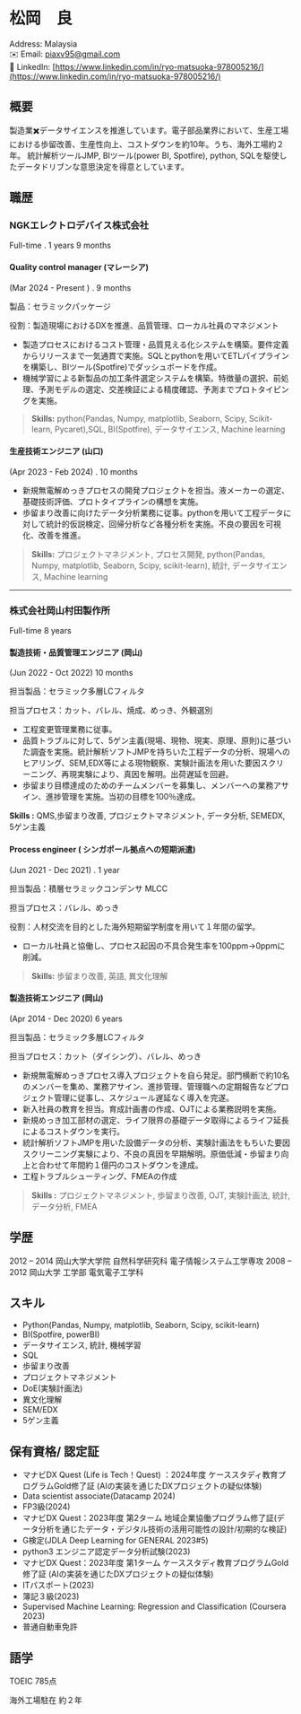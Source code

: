 # 松岡　良

Address: Malaysia  
✉️ Email: piaxv95@gmail.com  
🤝 LinkedIn: [https://www.linkedin.com/in/ryo-matsuoka-978005216/](https://www.linkedin.com/in/ryo-matsuoka-978005216/)

## 概要

 製造業✖️データサイエンスを推進しています。電子部品業界において、生産工場における歩留改善、生産性向上、コストダウンを約10年。うち、海外工場約２年。
統計解析ツールJMP, BIツール(power BI, Spotfire), python, SQLを駆使したデータドリブンな意思決定を得意としています。

## 職歴

### NGKエレクトロデバイス株式会社

Full-time . 1 years 9 months

#### **Quality control manager (マレーシア)**

(Mar 2024 - Present ) . 9 months

製品：セラミックパッケージ

役割：製造現場におけるDXを推進、品質管理、ローカル社員のマネジメント

- 製造プロセスにおけるコスト管理・品質見える化システムを構築。要件定義からリリースまで一気通貫で実施。SQLとpythonを用いてETLパイプラインを構築し、BIツール(Spotfire)でダッシュボードを作成。
- 機械学習による新製品の加工条件選定システムを構築。特徴量の選択、前処理、予測モデルの選定、交差検証による精度確認、予測までプロトタイピングを実施。

> **Skills:** python(Pandas, Numpy, matplotlib, Seaborn, Scipy, Scikit-learn, Pycaret),SQL, BI(Spotfire), データサイエンス, Machine learning

#### 生産技術エンジニア (山口)

(Apr 2023 - Feb 2024) . 10 months

- 新規無電解めっきプロセスの開発プロジェクトを担当。液メーカーの選定、基礎技術評価、プロトタイプラインの構想を実施。
- 歩留まり改善に向けたデータ分析業務に従事。pythonを用いて工程データに対して統計的仮説検定、回帰分析など各種分析を実施。不良の要因を可視化、改善を推進。

> **Skills:** プロジェクトマネジメント, プロセス開発, python(Pandas, Numpy, matplotlib, Seaborn, Scipy, scikit-learn), 統計, データサイエンス, Machine learning

---

### 株式会社岡山村田製作所

Full-time 8 years

#### **製造技術・品質管理エンジニア (岡山)**

(Jun 2022 - Oct 2022) 10 months

担当製品：セラミック多層LCフィルタ

担当プロセス：カット、バレル、焼成、めっき、外観選別

- 工程変更管理業務に従事。
- 品質トラブルに対して、5ゲン主義(現場、現物、現実、原理、原則)に基づいた調査を実施。統計解析ソフトJMPを持ちいた工程データの分析、現場へのヒアリング、SEM,EDX等による現物観察、実験計画法を用いた要因スクリーニング、再現実験により、真因を解明。出荷遅延を回避。
- 歩留まり目標達成のためのチームメンバーを募集し、メンバーへの業務アサイン、進捗管理を実施。当初の目標を100％達成。

**Skills :** QMS,歩留まり改善, プロジェクトマネジメント, データ分析, SEMEDX, 5ゲン主義

#### **Process engineer ( シンガポール拠点への短期派遣)**

(Jun 2021 -  Dec 2021) . 1 year

担当製品：積層セラミックコンデンサ MLCC

担当プロセス：バレル、めっき

役割：人材交流を目的とした海外短期留学制度を用いて１年間の留学。

- ローカル社員と協働し、プロセス起因の不具合発生率を100ppm→0ppmに削減。

> **Skills:** 歩留まり改善, 英語, 異文化理解

#### 製造技術エンジニア (岡山)

(Apr 2014 -  Dec 2020)  6 years

担当製品：セラミック多層LCフィルタ

担当プロセス：カット（ダイシング）、バレル、めっき

- 新規無電解めっきプロセス導入プロジェクトを自ら発足。部門横断で約10名のメンバーを集め、業務アサイン、進捗管理、管理職への定期報告などプロジェクト管理に従事し、スケジュール遅延なく導入を完遂。
- 新入社員の教育を担当。育成計画書の作成、OJTによる業務説明を実施。
- 新規めっき加工部材の選定、ライフ限界の基礎データ取得によるライフ延長によるコストダウンを実行。
- 統計解析ソフトJMPを用いた設備データの分析、実験計画法をもちいた要因スクリーニング実験により、不良の真因を早期解明。原価低減・歩留まり向上と合わせて年間約１億円のコストダウンを達成。
- 工程トラブルシューティング、FMEAの作成

> **Skills :** プロジェクトマネジメント, 歩留まり改善, OJT, 実験計画法, 統計, データ分析, FMEA

## 学歴

2012 – 2014 岡山大学大学院 自然科学研究科 電子情報システム工学専攻
2008 – 2012 岡山大学 工学部 電気電子工学科

## スキル
- Python(Pandas, Numpy, matplotlib, Seaborn, Scipy, scikit-learn)
- BI(Spotfire, powerBI)
- データサイエンス, 統計, 機械学習
- SQL
- 歩留まり改善
- プロジェクトマネジメント
- DoE(実験計画法)
- 異文化理解
- SEM/EDX
- 5ゲン主義

## 保有資格/ 認定証
- マナビDX Quest (Life is Tech！Quest) ：2024年度 ケーススタディ教育プログラムGold修了証 (AIの実装を通じたDXプロジェクトの疑似体験)
- Data scientist associate(Datacamp 2024)
- FP3級(2024)
- マナビDX Quest：2023年度 第2ターム 地域企業協働プログラム修了証(データ分析を通じたデータ・デジタル技術の活用可能性の設計/初期的な検証)
- G検定(JDLA Deep Learning for GENERAL 2023#5)
- python3 エンジニア認定データ分析試験(2023)
- マナビDX Quest：2023年度 第1ターム ケーススタディ教育プログラムGold修了証 (AIの実装を通じたDXプロジェクトの疑似体験)
- ITパスポート(2023)
- 簿記３級(2023)
- Supervised Machine Learning: Regression and Classification (Coursera 2023)
- 普通自動車免許

## 語学
TOEIC 785点

海外工場駐在 約２年
